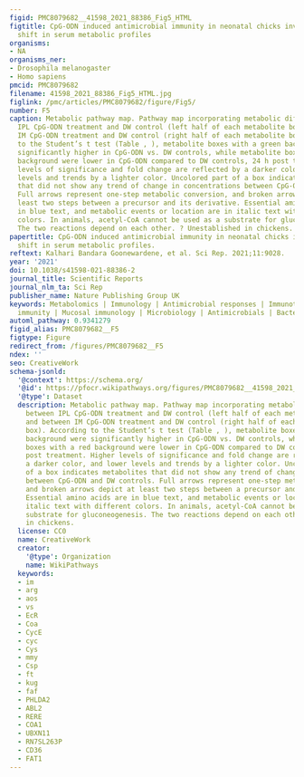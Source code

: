 ```yaml
---
figid: PMC8079682__41598_2021_88386_Fig5_HTML
figtitle: CpG-ODN induced antimicrobial immunity in neonatal chicks involves a substantial
  shift in serum metabolic profiles
organisms:
- NA
organisms_ner:
- Drosophila melanogaster
- Homo sapiens
pmcid: PMC8079682
filename: 41598_2021_88386_Fig5_HTML.jpg
figlink: /pmc/articles/PMC8079682/figure/Fig5/
number: F5
caption: Metabolic pathway map. Pathway map incorporating metabolic differences between
  IPL CpG-ODN treatment and DW control (left half of each metabolite box) and between
  IM CpG-ODN treatment and DW control (right half of each metabolite box). According
  to the Student’s t test (Table , ), metabolite boxes with a green background were
  significantly higher in CpG-ODN vs. DW controls, while metabolite boxes with a red
  background were lower in CpG-ODN compared to DW controls, 24 h post treatment. Higher
  levels of significance and fold change are reflected by a darker color, and lower
  levels and trends by a lighter color. Uncolored part of a box indicates metabolites
  that did not show any trend of change in concentrations between CpG-ODN and DW controls.
  Full arrows represent one-step metabolic conversion, and broken arrows depict at
  least two steps between a precursor and its derivative. Essential amino acids are
  in blue text, and metabolic events or location are in italic text with different
  colors. In animals, acetyl-CoA cannot be used as a substrate for gluconeogenesis.
  The two reactions depend on each other. ? Unestablished in chickens.
papertitle: CpG-ODN induced antimicrobial immunity in neonatal chicks involves a substantial
  shift in serum metabolic profiles.
reftext: Kalhari Bandara Goonewardene, et al. Sci Rep. 2021;11:9028.
year: '2021'
doi: 10.1038/s41598-021-88386-2
journal_title: Scientific Reports
journal_nlm_ta: Sci Rep
publisher_name: Nature Publishing Group UK
keywords: Metabolomics | Immunology | Antimicrobial responses | Immunotherapy | Innate
  immunity | Mucosal immunology | Microbiology | Antimicrobials | Bacteria
automl_pathway: 0.9341279
figid_alias: PMC8079682__F5
figtype: Figure
redirect_from: /figures/PMC8079682__F5
ndex: ''
seo: CreativeWork
schema-jsonld:
  '@context': https://schema.org/
  '@id': https://pfocr.wikipathways.org/figures/PMC8079682__41598_2021_88386_Fig5_HTML.html
  '@type': Dataset
  description: Metabolic pathway map. Pathway map incorporating metabolic differences
    between IPL CpG-ODN treatment and DW control (left half of each metabolite box)
    and between IM CpG-ODN treatment and DW control (right half of each metabolite
    box). According to the Student’s t test (Table , ), metabolite boxes with a green
    background were significantly higher in CpG-ODN vs. DW controls, while metabolite
    boxes with a red background were lower in CpG-ODN compared to DW controls, 24 h
    post treatment. Higher levels of significance and fold change are reflected by
    a darker color, and lower levels and trends by a lighter color. Uncolored part
    of a box indicates metabolites that did not show any trend of change in concentrations
    between CpG-ODN and DW controls. Full arrows represent one-step metabolic conversion,
    and broken arrows depict at least two steps between a precursor and its derivative.
    Essential amino acids are in blue text, and metabolic events or location are in
    italic text with different colors. In animals, acetyl-CoA cannot be used as a
    substrate for gluconeogenesis. The two reactions depend on each other. ? Unestablished
    in chickens.
  license: CC0
  name: CreativeWork
  creator:
    '@type': Organization
    name: WikiPathways
  keywords:
  - im
  - arg
  - aos
  - vs
  - EcR
  - Coa
  - CycE
  - cyc
  - Cys
  - mmy
  - Csp
  - ft
  - kug
  - faf
  - PHLDA2
  - ABL2
  - RERE
  - COA1
  - UBXN11
  - RN7SL263P
  - CD36
  - FAT1
---
```


